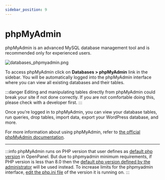 ```yaml
---
sidebar_position: 9
---
```


# phpMyAdmin

phpMyAdmin is an advanced MySQL database management tool and is recommended only for experienced users.

![databases_phpmyadmin.png](/img/panel/v1/databases/databases_phpmyadmin.png)

To access phpMyAdmin click on **Databases > phpMyAdmin** link in the sidebar. You will be automatically logged into the phpMyAdmin interface where you can view all existing databases and their tables.

:::danger
Editing and manipulating tables directly from phpMyAdmin could break your site if not done correctly. If you are not comfortable doing this, please check with a developer first.
:::

Once you’re logged in to phpMyAdmin, you can view your database tables, run queries, drop tables, import data, export your WordPress database, and more.

For more information about using phpMyAdmin, refer to [the official phpMyAdmin documentation](https://www.phpmyadmin.net/docs/).

----

:::info
phpMyAdmin runs on PHP version that user defines as [default php version](/docs/panel/advanced/server_settings#set-default-php-version) in OpenPanel. But due to phpmyadmin minimum requirements, if PHP version is less than 8.0 then the [default php version defined by the administrator](/docs/admin/settings/openpanel) will be used instead. To increase limits for the phpmyadmin interface, [edit the php.ini file](/docs/panel/advanced/server_settings#phpini-editor) of the version it is running on.
:::
